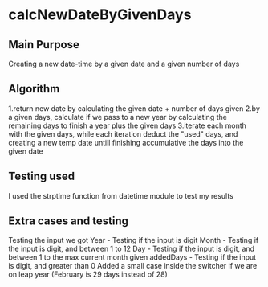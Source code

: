 # calcNewDateByGivenDays

## Main Purpose
Creating a new date-time by a given date and a given number of days

## Algorithm
1.return new date by calculating the given date + number of days given
2.by a given days, calculate if we pass to a new year by calculating the remaining days to finish a year plus the given days
3.iterate each month with the given days, while each iteration deduct the "used" days, and creating a new temp date untill finishing accumulative the days into the given date

## Testing used
I used the strptime function from datetime module to test my results

## Extra cases and testing
Testing the input we got
Year - Testing if the input is digit
Month - Testing if the input is digit, and between 1 to 12
Day - Testing if the input is digit, and between 1 to the max current month given
addedDays - Testing if the input is digit, and greater than 0
Added a small case inside the switcher if we are on leap year (February is 29 days instead of 28)
